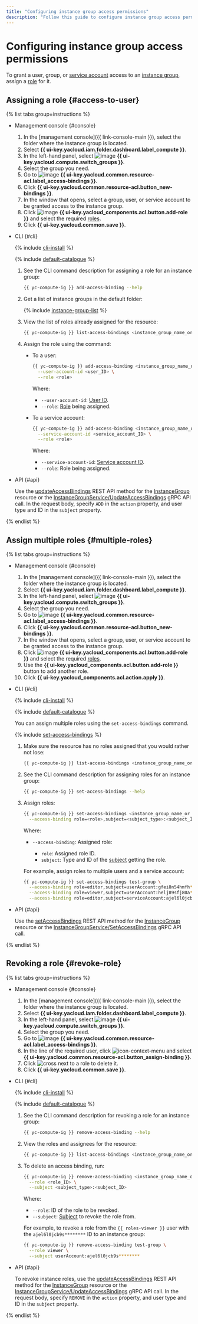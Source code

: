 ```yaml
---
title: "Configuring instance group access permissions"
description: "Follow this guide to configure instance group access permissions."
---
```


# Configuring instance group access permissions

To grant a user, group, or [service account](../../../iam/concepts/users/service-accounts.md) access to an [instance group](../../concepts/instance-groups/index.md), assign a [role](../../../iam/concepts/access-control/roles.md) for it.

## Assigning a role {#access-to-user}

{% list tabs group=instructions %}

- Management console {#console}

   1. In the [management console]({{ link-console-main }}), select the folder where the instance group is located.
   1. Select **{{ ui-key.yacloud.iam.folder.dashboard.label_compute }}**.
   1. In the left-hand panel, select ![image](../../../_assets/console-icons/layers-3-diagonal.svg) **{{ ui-key.yacloud.compute.switch_groups }}**.
   1. Select the group you need.
   1. Go to ![image](../../../_assets/console-icons/persons.svg) **{{ ui-key.yacloud.common.resource-acl.label_access-bindings }}**.
   1. Click **{{ ui-key.yacloud.common.resource-acl.button_new-bindings }}**.
   1. In the window that opens, select a group, user, or service account to be granted access to the instance group.
   1. Click ![image](../../../_assets/console-icons/plus.svg) **{{ ui-key.yacloud_components.acl.button.add-role }}** and select the required [roles](../../security/index.md#roles-list).
   1. Click **{{ ui-key.yacloud.common.save }}**.

- CLI {#cli}

   {% include [cli-install](../../../_includes/cli-install.md) %}

   {% include [default-catalogue](../../../_includes/default-catalogue.md) %}

   1. See the CLI command description for assigning a role for an instance group:

      ```bash
      {{ yc-compute-ig }} add-access-binding --help
      ```

   1. Get a list of instance groups in the default folder:

      {% include [instance-group-list](../../../_includes/instance-groups/instance-group-list.md) %}

   1. View the list of roles already assigned for the resource:

      ```bash
      {{ yc-compute-ig }} list-access-bindings <instance_group_name_or_ID>
      ```

   1. Assign the role using the command:

      * To a user:

         ```bash
         {{ yc-compute-ig }} add-access-binding <instance_group_name_or_ID> \
           --user-account-id <user_ID> \
           --role <role>
         ```

         Where:

         * `--user-account-id`: [User ID](../../../iam/operations/users/get.md).
         * `--role`: [Role](../../security/index.md#roles-list) being assigned.

      * To a service account:

         ```bash
         {{ yc-compute-ig }} add-access-binding <instance_group_name_or_ID> \
           --service-account-id <service_account_ID> \
           --role <role>
         ```

         Where:

         * `--service-account-id`: [Service account ID](../../../iam/operations/sa/get-id.md).
         * `--role`: Role being assigned.

- API {#api}

   Use the [updateAccessBindings](../../api-ref/InstanceGroup/updateAccessBindings.md) REST API method for the [InstanceGroup](../../api-ref/InstanceGroup/) resource or the [InstanceGroupService/UpdateAccessBindings](../../api-ref/grpc/instance_group_service.md#UpdateAccessBindings) gRPC API call. In the request body, specify `ADD` in the `action` property, and user type and ID in the `subject` property.

{% endlist %}

## Assign multiple roles {#multiple-roles}

{% list tabs group=instructions %}

- Management console {#console}

   1. In the [management console]({{ link-console-main }}), select the folder where the instance group is located.
   1. Select **{{ ui-key.yacloud.iam.folder.dashboard.label_compute }}**.
   1. In the left-hand panel, select ![image](../../../_assets/console-icons/layers-3-diagonal.svg) **{{ ui-key.yacloud.compute.switch_groups }}**.
   1. Select the group you need.
   1. Go to ![image](../../../_assets/console-icons/persons.svg) **{{ ui-key.yacloud.common.resource-acl.label_access-bindings }}**.
   1. Click **{{ ui-key.yacloud.common.resource-acl.button_new-bindings }}**.
   1. In the window that opens, select a group, user, or service account to be granted access to the instance group.
   1. Click ![image](../../../_assets/console-icons/plus.svg) **{{ ui-key.yacloud_components.acl.button.add-role }}** and select the required [roles](../../security/index.md#roles-list).
   1. Use the **{{ ui-key.yacloud_components.acl.button.add-role }}** button to add another role.
   1. Click **{{ ui-key.yacloud_components.acl.action.apply }}**.

- CLI {#cli}

   {% include [cli-install](../../../_includes/cli-install.md) %}

   {% include [default-catalogue](../../../_includes/default-catalogue.md) %}

   You can assign multiple roles using the `set-access-bindings` command.

   {% include [set-access-bindings](../../../_includes/compute/set-access-bindings-note.md) %}

   1. Make sure the resource has no roles assigned that you would rather not lose:

      ```bash
      {{ yc-compute-ig }} list-access-bindings <instance_group_name_or_ID>
      ```

   1. See the CLI command description for assigning roles for an instance group:

      ```bash
      {{ yc-compute-ig }} set-access-bindings --help
      ```

   1. Assign roles:

      ```bash
      {{ yc-compute-ig }} set-access-bindings <instance_group_name_or_ID> \
        --access-binding role=<role>,subject=<subject_type>:<subject_ID>
      ```

      Where:

      * `--access-binding`: Assigned role:

         * `role`: Assigned role ID.
         * `subject`: Type and ID of the [subject](../../../iam/concepts/access-control/index.md#subject) getting the role.

      For example, assign roles to multiple users and a service account:

      ```bash
      {{ yc-compute-ig }} set-access-bindings test-group \
        --access-binding role=editor,subject=userAccount:gfei8n54hmfh******** \
        --access-binding role=viewer,subject=userAccount:helj89sfj80a******** \
        --access-binding role=editor,subject=serviceAccount:ajel6l0jcb9s********
      ```

- API {#api}

   Use the [setAccessBindings](../../api-ref/InstanceGroup/setAccessBindings.md) REST API method for the [InstanceGroup](../../api-ref/InstanceGroup/) resource or the [InstanceGroupService/SetAccessBindings](../../api-ref/grpc/instance_group_service.md#SetAccessBindings) gRPC API call.

{% endlist %}

## Revoking a role {#revoke-role}

{% list tabs group=instructions %}

- Management console {#console}

   1. In the [management console]({{ link-console-main }}), select the folder where the instance group is located.
   1. Select **{{ ui-key.yacloud.iam.folder.dashboard.label_compute }}**.
   1. In the left-hand panel, select ![image](../../../_assets/console-icons/layers-3-diagonal.svg) **{{ ui-key.yacloud.compute.switch_groups }}**.
   1. Select the group you need.
   1. Go to ![image](../../../_assets/console-icons/persons.svg) **{{ ui-key.yacloud.common.resource-acl.label_access-bindings }}**.
   1. In the line of the required user, click ![icon-context-menu](../../../_assets/console-icons/ellipsis.svg) and select **{{ ui-key.yacloud.common.resource-acl.button_assign-binding }}**.
   1. Click ![cross](../../../_assets/console-icons/xmark.svg) next to a role to delete it.
   1. Click **{{ ui-key.yacloud.common.save }}**.

- CLI {#cli}

   {% include [cli-install](../../../_includes/cli-install.md) %}

   {% include [default-catalogue](../../../_includes/default-catalogue.md) %}

   1. See the CLI command description for revoking a role for an instance group:

      ```bash
      {{ yc-compute-ig }} remove-access-binding --help
      ```

   1. View the roles and assignees for the resource:

      ```bash
      {{ yc-compute-ig }} list-access-bindings <instance_group_name_or_ID>
      ```

   1. To delete an access binding, run:

      ```bash
      {{ yc-compute-ig }} remove-access-binding <instance_group_name_or_ID> \
        --role <role_ID> \
        --subject <subject_type>:<subject_ID>
      ```

      Where:

      * `--role`: ID of the role to be revoked.
      * `--subject`: [Subject](../../../iam/concepts/access-control/index.md#subject) to revoke the role from.

      For example, to revoke a role from the `{{ roles-viewer }}` user with the `ajel6l0jcb9s********` ID to an instance group:

      ```bash
      {{ yc-compute-ig }} remove-access-binding test-group \
        --role viewer \
        --subject userAccount:ajel6l0jcb9s********
      ```

- API {#api}

   To revoke instance roles, use the [updateAccessBindings](../../api-ref/InstanceGroup/updateAccessBindings.md) REST API method for the [InstanceGroup](../../api-ref/InstanceGroup/) resource or the [InstanceGroupService/UpdateAccessBindings](../../api-ref/grpc/instance_group_service.md#UpdateAccessBindings) gRPC API call. In the request body, specify `REMOVE` in the `action` property, and user type and ID in the `subject` property.

{% endlist %}
